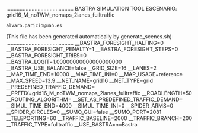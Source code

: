 .............................................
    BASTRA SIMULATION TOOL
    ESCENARIO: grid16_M_noTWM_nomaps_2lanes_fulltraffic

    alvaro.paricio@uah.es
(This file has been generated automatically by generate_scenes.sh)
.............................................
__BASTRA_FORESIGHT_HALTING=0
__BASTRA_FORESIGHT_PENALTY=1
__BASTRA_FORESIGHT_STEPS=0
__BASTRA_FORESIGHT_TRIES=0
__BASTRA_LOGIT=1.00000000000000000000
__BASTRA_USE_BALANCE=false
__GRID_SIZE=16
__LANES=2
__MAP_TIME_END=10000
__MAP_TIME_INI=0
__MAP_USAGE=reference
__MAX_SPEED=13.9
__NET_NAME=grid16
__NET_TYPE=grid
__PREDEFINED_TRAFFIC_DEMAND=
__PREFIX=grid16_M_noTWM_nomaps_2lanes_fulltraffic
__ROADLENGTH=50
__ROUTING_ALGORITHM=
__SET_AS_PREDEFINED_TRAFFIC_DEMAND=
__SIMUL_TIME_END=4000
__SIMUL_TIME_INI=0
__SPIDER_ARMS=0
__SPIDER_CIRCLES=0
__SUMO_GUI=false
__SUMO_PORT=2081
__TELEPORTING=60
__TRAFFIC_BASELINE=2000
__TRAFFIC_BRANCH=200
__TRAFFIC_TYPE=fulltraffic
__USE_BASTRA=noBastra
